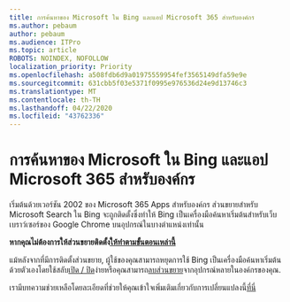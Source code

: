 ```yaml
---
title: การค้นหาของ Microsoft ใน Bing และแอป Microsoft 365 สําหรับองค์กร
ms.author: pebaum
author: pebaum
ms.audience: ITPro
ms.topic: article
ROBOTS: NOINDEX, NOFOLLOW
localization_priority: Priority
ms.openlocfilehash: a508fdb6d9a01975559954fef3565149dfa59e9e
ms.sourcegitcommit: 631cbb5f03e5371f0995e976536d24e9d13746c3
ms.translationtype: MT
ms.contentlocale: th-TH
ms.lasthandoff: 04/22/2020
ms.locfileid: "43762336"
---
```

# <a name="microsoft-search-in-bing-and-microsoft-365-apps-for-enterprise"></a>การค้นหาของ Microsoft ใน Bing และแอป Microsoft 365 สําหรับองค์กร

เริ่มต้นด้วยเวอร์ชัน 2002 ของ Microsoft 365 Apps สําหรับองค์กร ส่วนขยายสําหรับ Microsoft Search ใน Bing จะถูกติดตั้งซึ่งทําให้ Bing เป็นเครื่องมือค้นหาเริ่มต้นสําหรับเว็บเบราว์เซอร์ของ Google Chrome บนอุปกรณ์ในบางตําแหน่งเท่านั้น

**หากคุณไม่ต้องการให้ส่วนขยายติดตั้ง[ให้ทําตามขั้นตอนเหล่านี้](https://docs.microsoft.com/deployoffice/microsoft-search-bing#how-to-exclude-the-extension-for-microsoft-search-in-bing-from-being-installed)**

แม้หลังจากที่มีการติดตั้งส่วนขยาย, ผู้ใช้ของคุณสามารถหยุดการใช้ Bing เป็นเครื่องมือค้นหาเริ่มต้นด้วยตัวเองโดยใช้สลับ[เปิด / ปิด](https://docs.microsoft.com/deployoffice/microsoft-search-bing#change-whether-bing-is-the-default-search-engine-for-google-chrome)ง่ายหรือคุณสามารถ[ลบส่วนขยาย](https://docs.microsoft.com/deployoffice/microsoft-search-bing#how-to-remove-the-extension-after-its-been-installed)จากอุปกรณ์หลายในองค์กรของคุณ.

เรามีบทความช่วยเหลือโดยละเอียดที่ช่วยให้คุณเข้าใจเพิ่มเติมเกี่ยวกับการเปลี่ยนแปลงนี้[ที่นี่](https://docs.microsoft.com/deployoffice/microsoft-search-bing)